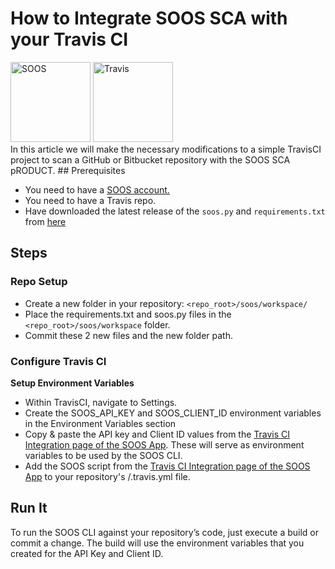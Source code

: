 # How to Integrate SOOS SCA with your Travis CI
<div>
<img src="../assets/img/SOOS-Icon.png" alt="SOOS" width="128" height="128">
<img src="../assets/img/travis-ci.png" alt="Travis" width="128" height="128">
</div>
In this article we will make the necessary modifications to a simple TravisCI project to scan a GitHub or Bitbucket repository with the SOOS SCA pRODUCT.
## Prerequisites

- You need to have a [SOOS account.](https://app.soos.io/register)
- You need to have a Travis repo.
- Have downloaded the latest release of the `soos.py` and `requirements.txt` from [here](https://github.com/soos-io/soos-ci-analysis-python/releases/)

## Steps

### **Repo Setup**
* Create a new folder in your repository: `<repo_root>/soos/workspace/`
* Place the requirements.txt and soos.py files in the `<repo_root>/soos/workspace` folder.
* Commit these 2 new files and the new folder path.

### **Configure Travis CI**
**Setup Environment Variables**

* Within TravisCI, navigate to Settings.
* Create the SOOS_API_KEY and SOOS_CLIENT_ID environment variables in the Environment Variables section
* Copy & paste the API key and Client ID values from the [Travis CI Integration page of the SOOS App](https://app.soos.io/integrate/sca?id=travis-ci).  These will serve as environment variables to be used by the SOOS CLI.
* Add the SOOS script from the [Travis CI Integration page of the SOOS App](https://app.soos.io/integrate/sca?id=travis-ci) to your repository's /.travis.yml file.

## Run It
To run the SOOS CLI against your repository’s code, just execute a build or commit a change. The build will use the environment variables that you created for the API Key and Client ID.


